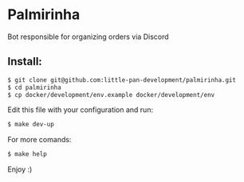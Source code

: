 # Palmirinha

Bot responsible for organizing orders via Discord

## Install:

```bash
$ git clone git@github.com:little-pan-development/palmirinha.git
$ cd palmirinha
$ cp docker/development/env.example docker/development/env
```

Edit this file with your configuration and run:

```bash
$ make dev-up
```

For more comands:

```bash
$ make help
```

Enjoy :)